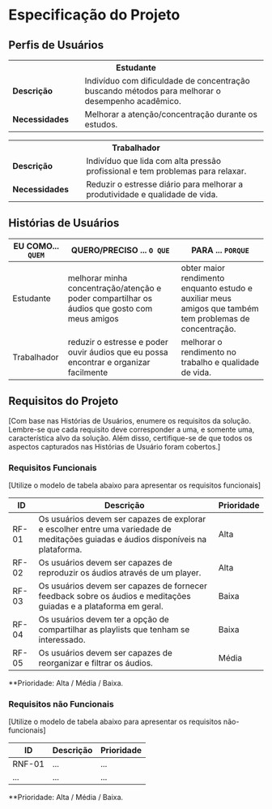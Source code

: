 # Especificação do Projeto

## Perfis de Usuários


<table>
<tbody>
<tr align=center>
<th colspan="2">Estudante </th>
</tr>
<tr>
<td width="150px"><b>Descrição</b></td>
<td width="600px">Indivíduo com dificuldade de concentração buscando métodos para melhorar o desempenho acadêmico.</td>
</tr>
<tr>
<td><b>Necessidades</b></td>
<td>Melhorar a atenção/concentração durante os estudos.</td>
</tr>
</tbody>
</table>

<table>
<tbody>
<tr align=center>
<th colspan="2">Trabalhador</th>
</tr>
<tr>
<td width="150px"><b>Descrição</b></td>
<td width="600px">Indivíduo que lida com alta pressão profissional e tem problemas para relaxar. </td>
</tr>
<tr>
<td><b>Necessidades</b></td>
<td>Reduzir o estresse diário para melhorar a produtividade e qualidade de vida. </td>
</tr>
</tbody>
</table>

## Histórias de Usuários


|EU COMO... `QUEM`   | QUERO/PRECISO ... `O QUE` |PARA ... `PORQUE`                 |
|--------------------|---------------------------|----------------------------------|
| Estudante                | melhorar minha concentração/atenção e poder compartilhar os áudios que gosto com meus amigos                       | obter maior rendimento enquanto estudo e auxiliar meus amigos que também tem problemas de concentração.                               |
| Trabalhador                | reduzir o estresse e poder ouvir áudios que eu possa encontrar e organizar facilmente                       | melhorar o rendimento no trabalho e qualidade de vida.                               |

## Requisitos do Projeto

[Com base nas Histórias de Usuários, enumere os requisitos da solução. Lembre-se que cada requisito deve corresponder a uma, e somente uma, característica alvo da solução. Além disso, certifique-se de que todos os aspectos capturados nas Histórias de Usuário foram cobertos.]

### Requisitos Funcionais

[Utilize o modelo de tabela abaixo para apresentar os requisitos funcionais]

|ID      | Descrição                | Prioridade |
|--------|---------------------------------|----|
|  RF-01 |  Os usuários devem ser capazes de explorar e escolher entre uma variedade de meditações guiadas e áudios disponíveis na plataforma.                     | Alta | 
|  RF-02 |  Os usuários devem ser capazes de reproduzir os áudios através de um player.                     | Alta |
|  RF-03 |  Os usuários devem ser capazes de fornecer feedback sobre os áudios e meditações guiadas e a plataforma em geral.                      | Baixa |
|  RF-04 |  Os usuários devem ter a opção de compartilhar as playlists que tenham se interessado.                      | Baixa |
|  RF-05 |  Os usuários devem ser capazes de reorganizar e filtrar os áudios.                     | Média |

**Prioridade: Alta / Média / Baixa. 

### Requisitos não Funcionais

[Utilize o modelo de tabela abaixo para apresentar os requisitos não-funcionais]

|ID      | Descrição               |Prioridade |
|--------|-------------------------|----|
| RNF-01 |  ...                    | ...   | 
| ...    |  ...                    | ...   | 

**Prioridade: Alta / Média / Baixa. 


